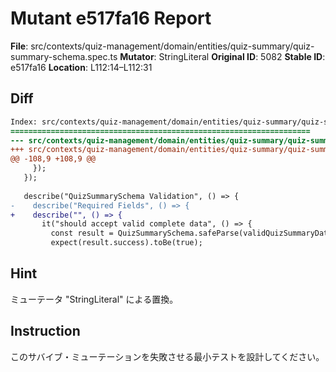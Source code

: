 # Mutant e517fa16 Report

**File**: src/contexts/quiz-management/domain/entities/quiz-summary/quiz-summary-schema.spec.ts
**Mutator**: StringLiteral
**Original ID**: 5082
**Stable ID**: e517fa16
**Location**: L112:14–L112:31

## Diff

```diff
Index: src/contexts/quiz-management/domain/entities/quiz-summary/quiz-summary-schema.spec.ts
===================================================================
--- src/contexts/quiz-management/domain/entities/quiz-summary/quiz-summary-schema.spec.ts	original
+++ src/contexts/quiz-management/domain/entities/quiz-summary/quiz-summary-schema.spec.ts	mutated #5082
@@ -108,9 +108,9 @@
     });
   });
 
   describe("QuizSummarySchema Validation", () => {
-    describe("Required Fields", () => {
+    describe("", () => {
       it("should accept valid complete data", () => {
         const result = QuizSummarySchema.safeParse(validQuizSummaryData);
         expect(result.success).toBe(true);
```

## Hint

ミューテータ "StringLiteral" による置換。

## Instruction

このサバイブ・ミューテーションを失敗させる最小テストを設計してください。
